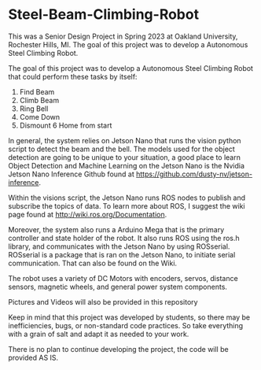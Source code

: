 # Steel-Beam-Climbing-Robot
This was a Senior Design Project in Spring 2023 at Oakland University, Rochester Hills, MI. The goal of this project was to develop a Autonomous Steel Climbing Robot.

The goal of this project was to develop a Autonomous Steel Climbing Robot that could perform
these tasks by itself:

1. Find Beam
2. Climb Beam
3. Ring Bell
4. Come Down
5. Dismount
6 Home from start

In general, the system relies on Jetson Nano that runs the vision python script to detect the beam and
the bell. The models used for the object detection are going to be unique to your situation, a good place
to learn Object Detection and Machine Learning on the Jetson Nano is the Nvidia Jetson Nano Inference 
Github found at https://github.com/dusty-nv/jetson-inference. 

Within the visions script, the Jetson Nano runs ROS nodes to publish and subscribe the topics of data.
To learn more about ROS, I suggest the wiki page found at http://wiki.ros.org/Documentation. 

Moreover, the system also runs a Arduino Mega that is the primary controller and state holder of the robot.
It also runs ROS using the ros.h library, and communicates with the Jetson Nano by using ROSserial. ROSserial
is a package that is ran on the Jetson Nano, to initiate serial communication. That can also be found on the Wiki.

The robot uses a variety of DC Motors with encoders, servos, distance sensors, magnetic wheels, and general
power system components.

Pictures and Videos will also be provided in this repository

Keep in mind that this project was developed by students, so there may be inefficiencies, bugs, 
or non-standard code practices. So take everything with a grain of salt and adapt it as needed 
to your work.

There is no plan to continue developing the project, the code will be provided AS IS.  
